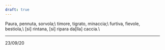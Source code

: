 ```yaml
---
draft: true
---
```


Paura, pennuta, sorvola;\\
timore, tigrato, minaccia;\\
furtiva, fievole, bestiola,\\
[si] rintana, [si] ripara da[lla] caccia.\\

---
23/09/20